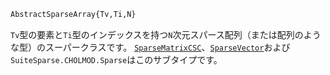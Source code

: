 ```julia
AbstractSparseArray{Tv,Ti,N}
```

`Tv`型の要素と`Ti`型のインデックスを持つ`N`次元スパース配列（または配列のような型）のスーパークラスです。 [`SparseMatrixCSC`](@ref)、[`SparseVector`](@ref)および`SuiteSparse.CHOLMOD.Sparse`はこのサブタイプです。
